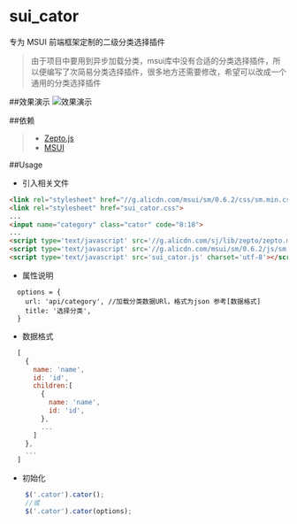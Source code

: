 # sui_cator
专为 MSUI 前端框架定制的二级分类选择插件
> 由于项目中要用到异步加载分类，msui库中没有合适的分类选择插件，所以便编写了次简易分类选择插件，很多地方还需要修改，希望可以改成一个通用的分类选择插件

##效果演示
![效果演示](https://github.com/jacobcyl/sui_cator/blob/master/sui_cator.gif)

##依赖
> - [Zepto.js](https://github.com/madrobby/zepto)
> - [MSUI](https://github.com/sdc-alibaba/SUI-Mobile)

##Usage
- 引入相关文件
```HTML
<link rel="stylesheet" href="//g.alicdn.com/msui/sm/0.6.2/css/sm.min.css">
<link rel="stylesheet" href="sui_cator.css">
...
<input name="category" class="cator" code="8:18">
...
<script type='text/javascript' src='//g.alicdn.com/sj/lib/zepto/zepto.min.js' charset='utf-8'></script>
<script type='text/javascript' src='//g.alicdn.com/msui/sm/0.6.2/js/sm.min.js' charset='utf-8'></script>
<script type='text/javascript' src='sui_cator.js' charset='utf-8'></script>
```
- 属性说明
```
  options = {
    url: 'api/category', //加载分类数据URl，格式为json 参考[数据格式]
    title: '选择分类',
  }
```
- 数据格式
```javascript
  [
    {
      name: 'name',
      id: 'id',
      children:[
        {
          name: 'name',
          id: 'id',
        },
        ...
      ]
    },
    ...
  ]
```
- 初始化
```javascript
    $('.cator').cator();
    //或
    $('.cator').cator(options);
```
